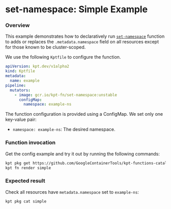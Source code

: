# set-namespace: Simple Example

### Overview

This example demonstrates how to declaratively run [`set-namespace`] function
to adds or replaces the `.metadata.namespace` field on all resources except for
those known to be cluster-scoped.

We use the following `Kptfile` to configure the function.

```yaml
apiVersion: kpt.dev/v1alpha2
kind: Kptfile
metadata:
  name: example
pipeline:
  mutators:
    - image: gcr.io/kpt-fn/set-namespace:unstable
      configMap:
        namespace: example-ns
```

The function configuration is provided using a ConfigMap. We set only one
key-value pair:
- `namespace: example-ns`: The desired namespace.

### Function invocation

Get the config example and try it out by running the following commands:

```sh
kpt pkg get https://github.com/GoogleContainerTools/kpt-functions-catalog.git/examples/set-namespace/simple .
kpt fn render simple
```

### Expected result

Check all resources have `metadata.namespace` set to `example-ns`:

```sh
kpt pkg cat simple
```

[`set-namespace`]: https://catalog.kpt.dev/set-namespace/v0.1/
